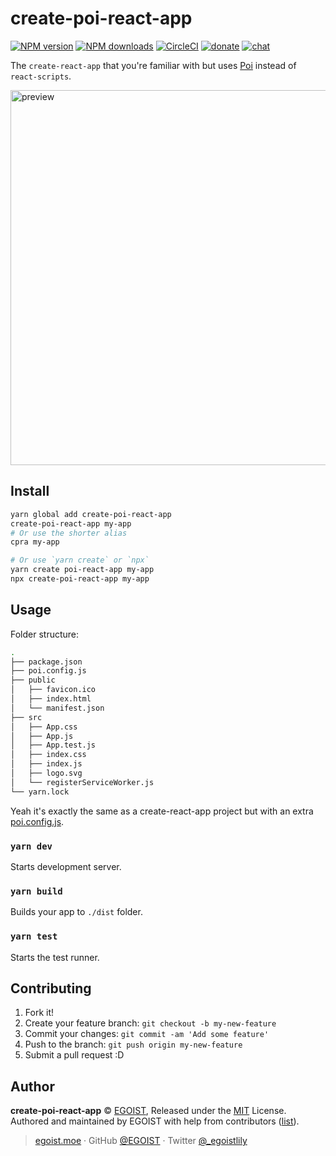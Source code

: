 
# create-poi-react-app

[![NPM version](https://img.shields.io/npm/v/create-poi-react-app.svg?style=flat)](https://npmjs.com/package/create-poi-react-app) [![NPM downloads](https://img.shields.io/npm/dm/create-poi-react-app.svg?style=flat)](https://npmjs.com/package/create-poi-react-app) [![CircleCI](https://circleci.com/gh/egoist/create-poi-react-app/tree/master.svg?style=shield)](https://circleci.com/gh/egoist/create-poi-react-app/tree/master)  [![donate](https://img.shields.io/badge/$-donate-ff69b4.svg?maxAge=2592000&style=flat)](https://github.com/egoist/donate) [![chat](https://img.shields.io/badge/chat-on%20discord-7289DA.svg?style=flat)](https://chat.egoist.moe)

The `create-react-app` that you're familiar with but uses [Poi](https://github.com/egoist/poi) instead of `react-scripts`.

<img src="https://i.loli.net/2017/12/25/5a411bf8308c8.png" alt="preview" width="600">

## Install

```bash
yarn global add create-poi-react-app
create-poi-react-app my-app
# Or use the shorter alias
cpra my-app

# Or use `yarn create` or `npx`
yarn create poi-react-app my-app
npx create-poi-react-app my-app
```

## Usage

Folder structure:

```bash
.
├── package.json
├── poi.config.js
├── public
│   ├── favicon.ico
│   ├── index.html
│   └── manifest.json
├── src
│   ├── App.css
│   ├── App.js
│   ├── App.test.js
│   ├── index.css
│   ├── index.js
│   ├── logo.svg
│   └── registerServiceWorker.js
└── yarn.lock
```

Yeah it's exactly the same as a create-react-app project but with an extra [poi.config.js](./template/poi.config.js).

### `yarn dev`

Starts development server.

### `yarn build`

Builds your app to `./dist` folder.

### `yarn test`

Starts the test runner.

## Contributing

1. Fork it!
2. Create your feature branch: `git checkout -b my-new-feature`
3. Commit your changes: `git commit -am 'Add some feature'`
4. Push to the branch: `git push origin my-new-feature`
5. Submit a pull request :D


## Author

**create-poi-react-app** © [EGOIST](https://github.com/egoist), Released under the [MIT](./LICENSE) License.<br>
Authored and maintained by EGOIST with help from contributors ([list](https://github.com/egoist/create-poi-react-app/contributors)).

> [egoist.moe](https://egoist.moe) · GitHub [@EGOIST](https://github.com/egoist) · Twitter [@_egoistlily](https://twitter.com/_egoistlily)
